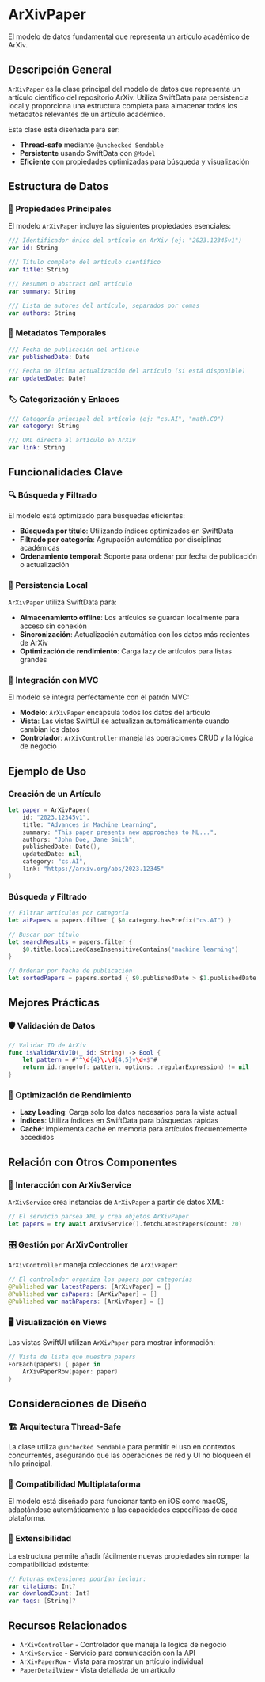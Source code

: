 # ArXivPaper

El modelo de datos fundamental que representa un artículo académico de ArXiv.

## Descripción General

``ArXivPaper`` es la clase principal del modelo de datos que representa un artículo científico del repositorio ArXiv. Utiliza SwiftData para persistencia local y proporciona una estructura completa para almacenar todos los metadatos relevantes de un artículo académico.

Esta clase está diseñada para ser:
- **Thread-safe** mediante `@unchecked Sendable`
- **Persistente** usando SwiftData con `@Model`
- **Eficiente** con propiedades optimizadas para búsqueda y visualización

## Estructura de Datos

### 🔑 Propiedades Principales

El modelo ``ArXivPaper`` incluye las siguientes propiedades esenciales:

```swift
/// Identificador único del artículo en ArXiv (ej: "2023.12345v1")
var id: String

/// Título completo del artículo científico
var title: String

/// Resumen o abstract del artículo
var summary: String

/// Lista de autores del artículo, separados por comas
var authors: String
```

### 📅 Metadatos Temporales

```swift
/// Fecha de publicación del artículo
var publishedDate: Date

/// Fecha de última actualización del artículo (si está disponible)
var updatedDate: Date?
```

### 🏷️ Categorización y Enlaces

```swift
/// Categoría principal del artículo (ej: "cs.AI", "math.CO")
var category: String

/// URL directa al artículo en ArXiv
var link: String
```

## Funcionalidades Clave

### 🔍 Búsqueda y Filtrado

El modelo está optimizado para búsquedas eficientes:

- **Búsqueda por título**: Utilizando índices optimizados en SwiftData
- **Filtrado por categoría**: Agrupación automática por disciplinas académicas
- **Ordenamiento temporal**: Soporte para ordenar por fecha de publicación o actualización

### 💾 Persistencia Local

``ArXivPaper`` utiliza SwiftData para:

- **Almacenamiento offline**: Los artículos se guardan localmente para acceso sin conexión
- **Sincronización**: Actualización automática con los datos más recientes de ArXiv
- **Optimización de rendimiento**: Carga lazy de artículos para listas grandes

### 🔄 Integración con MVC

El modelo se integra perfectamente con el patrón MVC:

- **Modelo**: ``ArXivPaper`` encapsula todos los datos del artículo
- **Vista**: Las vistas SwiftUI se actualizan automáticamente cuando cambian los datos
- **Controlador**: ``ArXivController`` maneja las operaciones CRUD y la lógica de negocio

## Ejemplo de Uso

### Creación de un Artículo

```swift
let paper = ArXivPaper(
    id: "2023.12345v1",
    title: "Advances in Machine Learning",
    summary: "This paper presents new approaches to ML...",
    authors: "John Doe, Jane Smith",
    publishedDate: Date(),
    updatedDate: nil,
    category: "cs.AI",
    link: "https://arxiv.org/abs/2023.12345"
)
```

### Búsqueda y Filtrado

```swift
// Filtrar artículos por categoría
let aiPapers = papers.filter { $0.category.hasPrefix("cs.AI") }

// Buscar por título
let searchResults = papers.filter { 
    $0.title.localizedCaseInsensitiveContains("machine learning") 
}

// Ordenar por fecha de publicación
let sortedPapers = papers.sorted { $0.publishedDate > $1.publishedDate }
```

## Mejores Prácticas

### 🛡️ Validación de Datos

```swift
// Validar ID de ArXiv
func isValidArXivID(_ id: String) -> Bool {
    let pattern = #"^\d{4}\.\d{4,5}v\d+$"#
    return id.range(of: pattern, options: .regularExpression) != nil
}
```

### 🎯 Optimización de Rendimiento

- **Lazy Loading**: Carga solo los datos necesarios para la vista actual
- **Índices**: Utiliza índices en SwiftData para búsquedas rápidas
- **Caché**: Implementa caché en memoria para artículos frecuentemente accedidos

## Relación con Otros Componentes

### 🔗 Interacción con ArXivService

``ArXivService`` crea instancias de ``ArXivPaper`` a partir de datos XML:

```swift
// El servicio parsea XML y crea objetos ArXivPaper
let papers = try await ArXivService().fetchLatestPapers(count: 20)
```

### 🎛️ Gestión por ArXivController

``ArXivController`` maneja colecciones de ``ArXivPaper``:

```swift
// El controlador organiza los papers por categorías
@Published var latestPapers: [ArXivPaper] = []
@Published var csPapers: [ArXivPaper] = []
@Published var mathPapers: [ArXivPaper] = []
```

### 🖥️ Visualización en Views

Las vistas SwiftUI utilizan ``ArXivPaper`` para mostrar información:

```swift
// Vista de lista que muestra papers
ForEach(papers) { paper in
    ArXivPaperRow(paper: paper)
}
```

## Consideraciones de Diseño

### 🏗️ Arquitectura Thread-Safe

La clase utiliza `@unchecked Sendable` para permitir el uso en contextos concurrentes, asegurando que las operaciones de red y UI no bloqueen el hilo principal.

### 📱 Compatibilidad Multiplataforma

El modelo está diseñado para funcionar tanto en iOS como macOS, adaptándose automáticamente a las capacidades específicas de cada plataforma.

### 🔄 Extensibilidad

La estructura permite añadir fácilmente nuevas propiedades sin romper la compatibilidad existente:

```swift
// Futuras extensiones podrían incluir:
var citations: Int?
var downloadCount: Int?
var tags: [String]?
```

## Recursos Relacionados

- ``ArXivController`` - Controlador que maneja la lógica de negocio
- ``ArXivService`` - Servicio para comunicación con la API
- ``ArXivPaperRow`` - Vista para mostrar un artículo individual
- ``PaperDetailView`` - Vista detallada de un artículo
